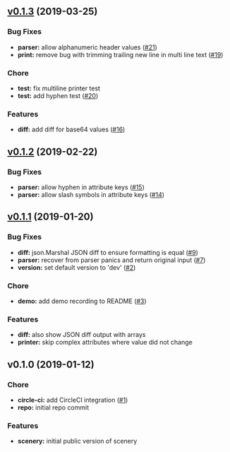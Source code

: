 
<a name="v0.1.3"></a>
## [v0.1.3](https://github.com/dmlittle/scenery/compare/v0.1.2...v0.1.3) (2019-03-25)

### Bug Fixes

* **parser:** allow alphanumeric header values ([#21](https://github.com/dmlittle/scenery/issues/21))
* **print:** remove bug with trimming trailing new line in multi line text ([#19](https://github.com/dmlittle/scenery/issues/19))

### Chore

* **test:** fix multiline printer test
* **test:** add hyphen test ([#20](https://github.com/dmlittle/scenery/issues/20))

### Features

* **diff:** add diff for base64 values ([#16](https://github.com/dmlittle/scenery/issues/16))


<a name="v0.1.2"></a>
## [v0.1.2](https://github.com/dmlittle/scenery/compare/v0.1.1...v0.1.2) (2019-02-22)

### Bug Fixes

* **parser:** allow hyphen in attribute keys ([#15](https://github.com/dmlittle/scenery/issues/15))
* **parser:** allow slash symbols in attribute keys ([#14](https://github.com/dmlittle/scenery/issues/14))


<a name="v0.1.1"></a>
## [v0.1.1](https://github.com/dmlittle/scenery/compare/v0.1.0...v0.1.1) (2019-01-20)

### Bug Fixes

* **diff:** json.Marshal JSON diff to ensure formatting is equal ([#9](https://github.com/dmlittle/scenery/issues/9))
* **parser:** recover from parser panics and return original input ([#7](https://github.com/dmlittle/scenery/issues/7))
* **version:** set default version to 'dev' ([#2](https://github.com/dmlittle/scenery/issues/2))

### Chore

* **demo:** add demo recording to README ([#3](https://github.com/dmlittle/scenery/issues/3))

### Features

* **diff:** also show JSON diff output with arrays
* **printer:** skip complex attributes where value did not change


<a name="v0.1.0"></a>
## v0.1.0 (2019-01-12)

### Chore

* **circle-ci:** add CircleCI integration ([#1](https://github.com/dmlittle/scenery/issues/1))
* **repo:** initial repo commit

### Features

* **scenery:** initial public version of scenery

